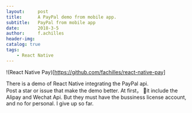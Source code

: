 ```yaml
---
layout:     post
title:      A PayPal demo from mobile app.
subtitle:   PayPal from mobile app
date:       2018-3-5
author:     f.achilles
header-img: 
catalog: true
tags:
    - React Native
---
```


!(React Native Pay)[https://github.com/fachilles/react-native-pay]

There is a demo of React Native integrating the PayPal api.  
Post a star or issue that make the demo better.
At first， it include the Alipay and Wechat Api. But they must have the bussiness license account, and no for personal. I give up so far.



